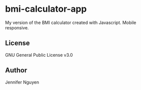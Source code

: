 # bmi-calculator-app
My version of the BMI calculator created with Javascript. Mobile responsive.

## License
GNU General Public License v3.0

## Author
Jennifer Nguyen